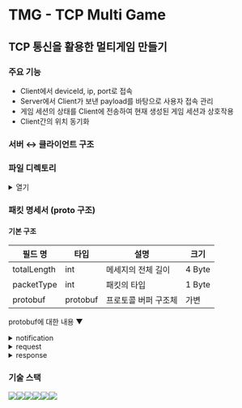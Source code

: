 # TMG - TCP Multi Game

## TCP 통신을 활용한 멀티게임 만들기

### 주요 기능

- Client에서 deviceId, ip, port로 접속
- Server에서 Client가 보낸 payload를 바탕으로 사용자 접속 관리
- 게임 세션의 상태를 Client에 전송하여 현재 생성된 게임 세션과 상호작용
- Client간의 위치 동기화

### 서버 ↔ 클라이언트 구조

### 파일 디렉토리

<details>
<summary>열기</summary>

```
📦src
 ┣ 📂classes
 ┃ ┣ 📂manager
 ┃ ┃ ┣ 📜base.manager.js
 ┃ ┃ ┗ 📜interval.manager.js
 ┃ ┗ 📂models
 ┃ ┃ ┣ 📜game.class.js
 ┃ ┃ ┗ 📜user.class.js
 ┣ 📂config
 ┃ ┗ 📜config.js
 ┣ 📂constants
 ┃ ┣ 📜env.js
 ┃ ┣ 📜handlerIds.js
 ┃ ┗ 📜header.js
 ┣ 📂db
 ┃ ┣ 📂migration
 ┃ ┃ ┗ 📜createSchemas.js
 ┃ ┣ 📂sql
 ┃ ┃ ┗ 📜user_db.sql
 ┃ ┣ 📂user
 ┃ ┃ ┣ 📜user.db.js
 ┃ ┃ ┗ 📜user.queries.js
 ┃ ┗ 📜database.js
 ┣ 📂events
 ┃ ┣ 📜onConnection.js
 ┃ ┣ 📜onData.js
 ┃ ┣ 📜onEnd.js
 ┃ ┗ 📜onError.js
 ┣ 📂handlers
 ┃ ┣ 📂game
 ┃ ┃ ┣ 📜createGame.handler.js
 ┃ ┃ ┣ 📜gameExit.handler.js
 ┃ ┃ ┣ 📜getGameList.handler.js
 ┃ ┃ ┣ 📜joinGame.handler.js
 ┃ ┃ ┣ 📜updateLocation.handler.js
 ┃ ┃ ┗ 📜waitingGame.handler.js
 ┃ ┣ 📂user
 ┃ ┃ ┗ 📜initial.handler.js
 ┃ ┗ 📜index.js
 ┣ 📂init
 ┃ ┣ 📜assets.js
 ┃ ┣ 📜index.js
 ┃ ┗ 📜loadProtos.js
 ┣ 📂protobuf
 ┃ ┣ 📂notification
 ┃ ┃ ┗ 📜game.notification.proto
 ┃ ┣ 📂request
 ┃ ┃ ┣ 📜common.proto
 ┃ ┃ ┣ 📜game.proto
 ┃ ┃ ┗ 📜initial.proto
 ┃ ┣ 📂response
 ┃ ┃ ┗ 📜response.proto
 ┃ ┗ 📜packetNames.js
 ┣ 📂session
 ┃ ┣ 📜game.session.js
 ┃ ┣ 📜sessions.js
 ┃ ┗ 📜user.session.js
 ┣ 📂utils
 ┃ ┣ 📂db
 ┃ ┃ ┗ 📜testConnection.js
 ┃ ┣ 📂error
 ┃ ┃ ┣ 📜customError.js
 ┃ ┃ ┣ 📜errorCodes.js
 ┃ ┃ ┗ 📜errorHandler.js
 ┃ ┣ 📂notification
 ┃ ┃ ┗ 📜game.notification.js
 ┃ ┣ 📂parser
 ┃ ┃ ┗ 📜packetParser.js
 ┃ ┣ 📂response
 ┃ ┃ ┗ 📜createResponse.js
 ┃ ┣ 📜dateFormatter.js
 ┃ ┗ 📜transformCase.js
 ┗ 📜server.js
```

</details>

### 패킷 명세서 (proto 구조)

#### 기본 구조

| 필드 명     | 타입     | 설명                 | 크기   |
| ----------- | -------- | -------------------- | ------ |
| totalLength | int      | 메세지의 전체 길이   | 4 Byte |
| packetType  | int      | 패킷의 타입          | 1 Byte |
| protobuf    | protobuf | 프로토콜 버퍼 구조체 | 가변   |

protobuf에 대한 내용 ▼

<details>
<summary>notification</summary>

- GameStartNotification (게임 시작)

| 필드 이름 | 타입   | 번호 | 설명                             |
| --------- | ------ | ---- | -------------------------------- |
| gameId    | string | 1    | 게임 ID                          |
| timestamp | int64  | 2    | 게임 시작 시간 (Unix 타임스탬프) |

- LocationUpdate (위치 업데이트)

| 필드 이름 | 타입                  | 번호 | 설명             |
| --------- | --------------------- | ---- | ---------------- |
| users     | repeated UserLocation | 1    | 사용자 위치 목록 |

└ UserLocation (내부 메시지)

| 필드 이름 | 타입   | 번호 | 설명        |
| --------- | ------ | ---- | ----------- |
| id        | string | 1    | 사용자 ID   |
| playerId  | int32  | 2    | 플레이어 ID |
| x         | float  | 3    | X 좌표      |
| y         | float  | 4    | Y 좌표      |

- Waiting (MAX_PLAYER 도달까지 Waiting)

| 필드 이름   | 타입   | 번호 | 설명        |
| ----------- | ------ | ---- | ----------- |
| gameId      | string | 1    | 게임 ID     |
| playerCount | int32  | 2    | 플레이어 수 |
| gameState   | string | 3    | 게임 상태   |

- ExitPayload (게임 종료 시)

| 필드 이름 | 타입   | 번호 | 설명      |
| --------- | ------ | ---- | --------- |
| userId    | string | 1    | 사용자 ID |

</details>

<details>
<summary>request</summary>

- CommonPacket

| 필드 이름 | 타입   | 번호 | 설명                       |
| --------- | ------ | ---- | -------------------------- |
| handlerId | uint32 | 1    | 핸들러 ID                  |
| userId    | string | 2    | 사용자 ID                  |
| version   | string | 3    | 클라이언트 버전            |
| payload   | bytes  | 4    | 페이로드 (직렬화된 데이터) |

- Ping

| 필드 이름 | 타입  | 번호 | 설명       |
| --------- | ----- | ---- | ---------- |
| timestamp | int64 | 1    | 타임스탬프 |

- CreateGameRequest

| 필드 이름 | 타입  | 번호 | 설명       |
| --------- | ----- | ---- | ---------- |
| timestamp | int64 | 1    | 타임스탬프 |

- GetGameListRequest

| 필드 이름 | 타입  | 번호 | 설명       |
| --------- | ----- | ---- | ---------- |
| timestamp | int64 | 1    | 타임스탬프 |

- JoinGameRequest

| 필드 이름 | 타입   | 번호 | 설명      |
| --------- | ------ | ---- | --------- |
| gameId    | string | 1    | 게임 ID   |
| timestamp | int64  | 2    | 요청 시간 |

- WaitingGameRequest

| 필드 이름 | 타입   | 번호 | 설명         |
| --------- | ------ | ---- | ------------ |
| gameId    | string | 1    | 게임 세션 ID |
| timestamp | int64  | 2    | 요청 시간    |

- LocationUpdatePayload

| 필드 이름 | 타입   | 번호 | 설명         |
| --------- | ------ | ---- | ------------ |
| gameId    | string | 1    | 게임 세션 ID |
| x         | float  | 2    | X 좌표       |
| y         | float  | 3    | Y 좌표       |

- InitialPayload

| 필드 이름 | 타입   | 번호 | 설명               |
| --------- | ------ | ---- | ------------------ |
| deviceId  | string | 1    | 디바이스 ID        |
| playerId  | uint32 | 2    | 플레이어 ID        |
| latency   | float  | 3    | 네트워크 지연 시간 |

</details>

<details>
<summary>response</summary>

- Response

| 필드 이름    | 타입   | 번호 | 설명                     |
| ------------ | ------ | ---- | ------------------------ |
| handlerId    | uint32 | 1    | 핸들러 ID                |
| responseCode | uint32 | 2    | 응답 코드                |
| timestamp    | int64  | 3    | 타임스탬프               |
| data         | bytes  | 4    | 데이터 (직렬화된 데이터) |

- InitialResponse

| 필드 이름 | 타입   | 번호 | 설명      |
| --------- | ------ | ---- | --------- |
| userId    | string | 1    | 사용자 ID |

- CreateGameResponse

| 필드 이름 | 타입   | 번호 | 설명           |
| --------- | ------ | ---- | -------------- |
| gameId    | string | 1    | 생성된 게임 ID |
| message   | string | 2    | 응답 메시지    |

- GetGameListResponse
  GetGameListResponse

| 필드 이름 | 타입              | 번호 | 설명           |
| --------- | ----------------- | ---- | -------------- |
| games     | repeated GameInfo | 1    | 게임 정보 목록 |

└ GameInfo (내부 메시지)

| 필드 이름   | 타입   | 번호 | 설명        |
| ----------- | ------ | ---- | ----------- |
| gameId      | string | 1    | 게임 ID     |
| playerCount | int32  | 2    | 플레이어 수 |
| gameState   | string | 3    | 게임 상태   |

- JoinGameResponse

| 필드 이름   | 타입   | 번호 | 설명             |
| ----------- | ------ | ---- | ---------------- |
| gameId      | string | 1    | 참가한 게임 ID   |
| playerCount | int32  | 2    | 현재 플레이어 수 |
| gameState   | string | 3    | 게임 상태        |
| message     | string | 4    | 응답 메시지      |

- WaitingGameResponse

| 필드 이름   | 타입   | 번호 | 설명              |
| ----------- | ------ | ---- | ----------------- |
| gameId      | string | 1    | 대기 중인 게임 ID |
| playerCount | int32  | 2    | 현재 플레이어 수  |
| gameState   | string | 3    | 게임 상태         |

</details>

### 기술 스택

<img src="https://img.shields.io/badge/javascript-F7DF1E?style=for-the-badge&logo=javascript&logoColor=black"><img src="https://img.shields.io/badge/mysql-4479A1?style=for-the-badge&logo=mysql&logoColor=white"><img src="https://img.shields.io/badge/node.js-339933?style=for-the-badge&logo=Node.js&logoColor=white"><img src="https://img.shields.io/badge/git-F05032?style=for-the-badge&logo=git&logoColor=white"><img src="https://img.shields.io/badge/yarn-2C8EBB?style=for-the-badge&logo=yarn&logoColor=white"><img src="https://img.shields.io/badge/.env-0D47A1?style=for-the-badge&logo=.env&logoColor=white">
